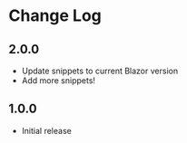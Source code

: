 # Change Log

## 2.0.0

- Update snippets to current Blazor version
- Add more snippets!

## 1.0.0

- Initial release